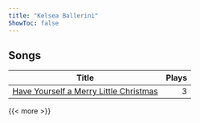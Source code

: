 ```yaml
---
title: "Kelsea Ballerini"
ShowToc: false
---
```


## Songs
Title | Plays 
----- | -----: 
[Have Yourself a Merry Little Christmas](/songs/have-yourself-a-merry-little-christmas) | 3

{{< more >}}